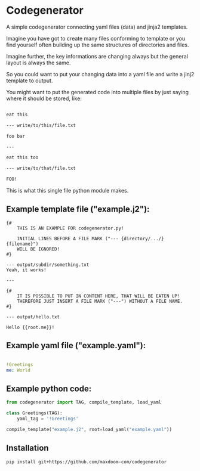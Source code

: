 # Codegenerator

A simple codegenerator connecting yaml files (data) and jinja2 templates.

Imagine you have got to create many files conforming to template or you
find yourself often building up the same structures of directories and
files.

Imagine further, the key informations are changing always but the
general layout is always the same.

So you could want to put your changing data into a yaml file and write
a jinj2 template to output.

You might want to put the generated code into multiple files by just
saying where it should be stored, like:

```txt

eat this

--- write/to/this/file.txt

foo bar

---

eat this too

--- write/to/that/file.txt

FOO!

```

This is what this single file python module makes.


## Example template file ("example.j2"):

```jinja2
{#
    THIS IS AN EXAMPLE FOR codegenerator.py!

    INITIAL LINES BEFORE A FILE MARK ("--- {directory/.../}{filename}")
    WILL BE IGNORED!
#}

--- output/subdir/something.txt
Yeah, it works!

---

{#
    IT IS POSSIBLE TO PUT IN CONTENT HERE, THAT WILL BE EATEN UP!
    THEREFORE JUST INSERT A FILE MARK ("---") WITHOUT A FILE NAME.
#}

--- output/hello.txt

Hello {{root.me}}!
```

## Example yaml file ("example.yaml"):

```yaml

!Greetings
me: World

```

## Example python code:

```py
from codegenerator import TAG, compile_template, load_yaml

class Greetings(TAG):
    yaml_tag = '!Greetings'

compile_template("example.j2", root=load_yaml("example.yaml"))
```

## Installation

```sh
pip install git+https://github.com/maxdoom-com/codegenerator
```
